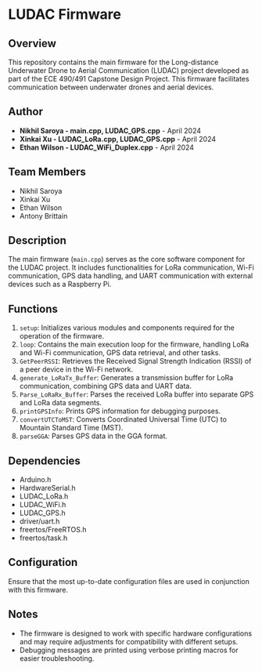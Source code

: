 # LUDAC Firmware

## Overview

This repository contains the main firmware for the Long-distance Underwater Drone to Aerial Communication (LUDAC) project developed as part of the ECE 490/491 Capstone Design Project. This firmware facilitates communication between underwater drones and aerial devices.

## Author

- **Nikhil Saroya - main.cpp, LUDAC_GPS.cpp** - April 2024
- **Xinkai Xu - LUDAC_LoRa.cpp, LUDAC_GPS.cpp** - April 2024
- **Ethan Wilson - LUDAC_WiFi_Duplex.cpp** - April 2024

## Team Members

- Nikhil Saroya
- Xinkai Xu
- Ethan Wilson
- Antony Brittain

## Description

The main firmware (`main.cpp`) serves as the core software component for the LUDAC project. It includes functionalities for LoRa communication, Wi-Fi communication, GPS data handling, and UART communication with external devices such as a Raspberry Pi.

## Functions

1. `setup`: Initializes various modules and components required for the operation of the firmware.
2. `loop`: Contains the main execution loop for the firmware, handling LoRa and Wi-Fi communication, GPS data retrieval, and other tasks.
3. `GetPeerRSSI`: Retrieves the Received Signal Strength Indication (RSSI) of a peer device in the Wi-Fi network.
4. `generate_LoRaTx_Buffer`: Generates a transmission buffer for LoRa communication, combining GPS data and UART data.
5. `Parse_LoRaRx_Buffer`: Parses the received LoRa buffer into separate GPS and LoRa data segments.
6. `printGPSInfo`: Prints GPS information for debugging purposes.
7. `convertUTCToMST`: Converts Coordinated Universal Time (UTC) to Mountain Standard Time (MST).
8. `parseGGA`: Parses GPS data in the GGA format.

## Dependencies

- Arduino.h
- HardwareSerial.h
- LUDAC_LoRa.h
- LUDAC_WiFi.h
- LUDAC_GPS.h
- driver/uart.h
- freertos/FreeRTOS.h
- freertos/task.h

## Configuration

Ensure that the most up-to-date configuration files are used in conjunction with this firmware.

## Notes

- The firmware is designed to work with specific hardware configurations and may require adjustments for compatibility with different setups.
- Debugging messages are printed using verbose printing macros for easier troubleshooting.

